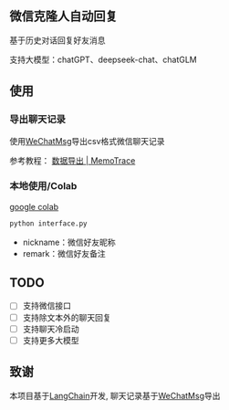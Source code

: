 ## 微信克隆人自动回复
基于历史对话回复好友消息

支持大模型：chatGPT、deepseek-chat、chatGLM

## 使用

### 导出聊天记录

使用[WeChatMsg](https://github.com/LC044/WeChatMsg)导出csv格式微信聊天记录

参考教程： [数据导出 | MemoTrace](https://memotrace.cn/doc/posts/deploy/exporter.html)

### 本地使用/Colab

[google colab](https://colab.research.google.com/drive/1V5aquQzg3mm67YIR_CmAcmQswDRE69FY?usp=sharing)

```bash
python interface.py
```

- nickname：微信好友昵称
- remark：微信好友备注

## TODO
- [ ] 支持微信接口
- [ ] 支持除文本外的聊天回复
- [ ] 支持聊天冷启动
- [ ] 支持更多大模型

## 致谢

本项目基于[LangChain](https://www.langchain.com/)开发, 聊天记录基于[WeChatMsg](https://github.com/LC044/WeChatMsg)导出

